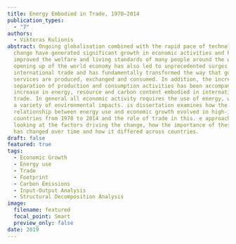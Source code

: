 ```yaml
---
title: Energy Embodied in Trade, 1970–2014
publication_types:
  - "7"
authors:
  - Viktoras Kulionis
abstract: Ongoing globalisation combined with the rapid pace of technological
  change have generated significant growth in economic activities and have
  improved the welfare and living standards of many people around the world. e
  opening up of the world economy has also led to unprecedented surges in
  international trade and has fundamentally transformed the way that goods and
  services are produced, exchanged and consumed. In addition, the increasing
  separation of production and consumption activities has been accompanied by an
  increase in energy, resource and carbon content embodied in international
  trade. In general all economic activity requires the use of energy, which has
  a variety of environmental impacts. is dissertation examines how the
  relationship between energy use and economic growth evolved in high-income
  countries from 1970 to 2014 and the role of trade in this. e approach involves
  looking at the factors driving the change, how the importance of these factors
  has changed over time and how it differed across countries.
draft: false
featured: true
tags:
  - Economic Growth
  - Energy use
  - Trade
  - Footprint
  - Carbon Emissions
  - Input-Output Analysis
  - Structural Decomposition Analysis
image:
  filename: featured
  focal_point: Smart
  preview_only: false
date: 2019
---
```


